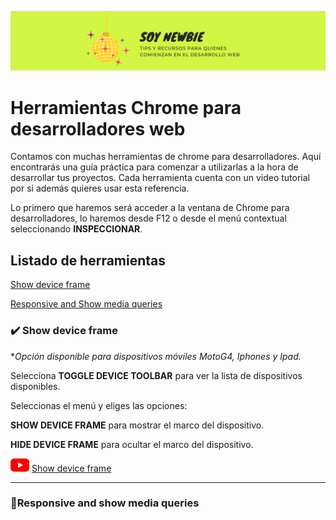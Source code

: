 ![portada](test.png)

# Herramientas Chrome para desarrolladores web


Contamos con muchas herramientas de chrome para desarrolladores. Aquí encontrarás una guía práctica para comenzar a utilizarlas a la hora de desarrollar tus proyectos. Cada herramienta cuenta con un video tutorial por si además quieres usar esta referencia.  

Lo primero que haremos será acceder a la ventana de Chrome para desarrolladores, lo haremos desde F12 o desde el menú contextual seleccionando **INSPECCIONAR**.  


## Listado de herramientas

 [Show device frame](#show_device_frame)

 [Responsive and Show media queries](#responsive_media_queries)  
 


<a name="show_device_frame"></a>
### ✔️ Show device frame  
  
  \**Opción disponible para dispositivos móviles MotoG4, Iphones y Ipad.*  
  

Selecciona **TOGGLE DEVICE TOOLBAR** para ver la lista de dispositivos disponibles.

Seleccionas el menú y eliges las opciones: 

 **SHOW DEVICE FRAME** para mostrar el marco del dispositivo.

 **HIDE DEVICE FRAME** para ocultar el marco del dispositivo. 



![youtube logo](youtube_logo_30.png) [Show device frame](https://www.youtube.com/watch?v=VOIM00tvl3U)

---
<a name="responsive_media_queries"></a>
### :small_blue_diamond:Responsive and show media queries


